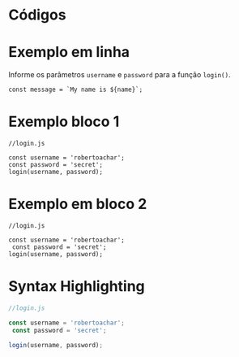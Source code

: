 # Códigos

# Exemplo em linha

Informe os parâmetros `username` e `password` para a função `login()`.

``const message = `My name is ${name}`;``

# Exemplo bloco 1

    //login.js

    const username = 'robertoachar'; 
    const password = 'secret';
    login(username, password);


# Exemplo em bloco 2
```
//login.js

const username = 'robertoachar'; 
 const password = 'secret';
login(username, password);
```

# Syntax Highlighting

```js
//login.js

const username = 'robertoachar'; 
 const password = 'secret';

login(username, password);
```
